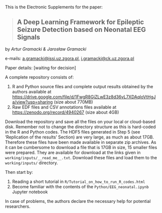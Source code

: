 This is the Electronic Supplements for the paper:

> ## A Deep Learning Framework for Epileptic Seizure Detection based on Neonatal EEG Signals ##

by *Artur Gramacki & Jarosław Gramacki*

e-mails:  a.gramacki@issi.uz.zgora.pl, j.gramacki@ck.uz.zgora.pl

Paper details: [waiting for decision]

A complete repository consists of:
1. R and Python source files and complete output results obtained by the authors available at https://drive.google.com/file/d/1FwgR8GjZLwE3z8d36vL7XDAqloVtHgJa/view?usp=sharing (size about 770MB)
2. Raw EDF files and CSV annotations files available at https://zenodo.org/record/4940267 (size about 4GB)

Download the repository and save all the files on your local or cloud-based disk. Remember not to change the directory structure as this is hard-coded in the R and Python codes. The HDF5 files generated in Step 5 (see ‘Replication of the results’ Section) are very large, as much as about 17GB. Therefore these files have been made available in separate zip archives. As it can be cumbersome to download a file that is 17GB in size, 15 smaller files were prepared. They are available for download at the links given in `working/inputs/__read_me__.txt`. Download these files and load them to the `working/inputs/` directory.

Then start by:
1. Reading a short tutorial in `R/Tutorial_on_how_to_run_R_codes.html`
2. Become familiar with the contents of the `Python/EEG_neonatal.ipynb` Jupyter notebook

In case of problems, the authors declare the necessary help for potential researchers.
